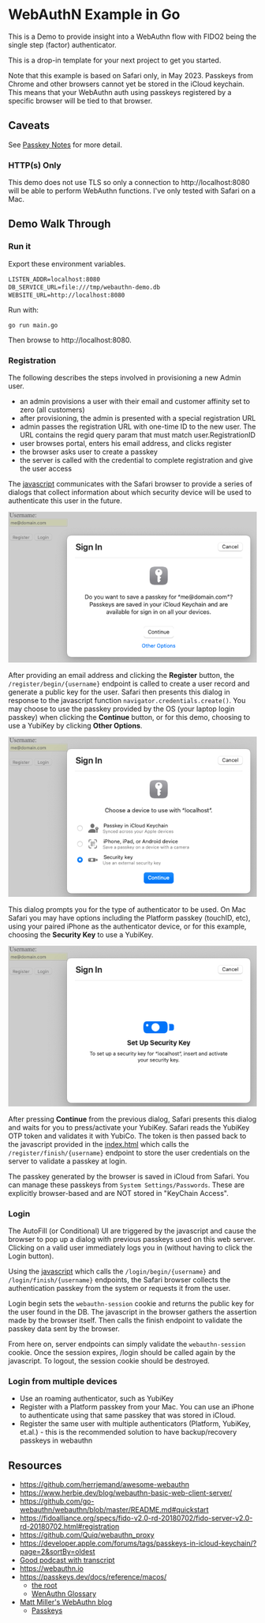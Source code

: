 # WebAuthN Example in Go

This is a Demo to provide insight into a WebAuthn flow with FIDO2 being the single step (factor) authenticator.

This is a drop-in template for your next project to get you started.

Note that this example is based on Safari only, in May 2023. Passkeys from Chrome and other browsers cannot yet be stored in the iCloud keychain. This means that your WebAuthn auth using passkeys registered by a specific browser will be tied to that browser. 

## Caveats
See [Passkey Notes](./PasskeyNotes.md) for more detail.

### HTTP(s) Only
This demo does not use TLS so only a connection to http://localhost:8080 will be able to perform WebAuthn functions. I've only tested with Safari on a Mac.

## Demo Walk Through
### Run it

Export these environment variables.
```shell
LISTEN_ADDR=localhost:8080
DB_SERVICE_URL=file:///tmp/webauthn-demo.db
WEBSITE_URL=http://localhost:8080
```

Run with:
```shell
go run main.go
```

Then browse to http://localhost:8080.
### Registration
The following describes the steps involved in provisioning a new Admin user.

* an admin provisions a user with their email and customer affinity set to zero (all customers)
* after provisioning, the admin is presented with a special registration URL
* admin passes the registration URL with one-time ID to the new user. The URL contains the regid query param that must match user.RegistrationID
* user browses portal, enters his email address, and clicks register
* the browser asks user to create a passkey
* the server is called with the credential to complete registration and give the user access

The [javascript](./views/index.js) communicates with the Safari browser to provide a series of dialogs that collect information about which security device will be used to authenticate this user in the future.  

![After clicking register button](./doc/SafariRegisterDialog.png)

After providing an email address and clicking the **Register** button, the `/register/begin/{username}` endpoint is called to create a user record and generate a public key for the user. Safari then presents this dialog in response to the javascript function `navigator.credentials.create()`. You may choose to use the passkey provided by the OS (your laptop login passkey) when clicking the **Continue** button, or for this demo, choosing to use a YubiKey by clicking **Other Options**.

![After clicking "Other Options" from "save passkey" dialog](./doc/SafariRegisterSecurityKey.png)

This dialog prompts you for the type of authenticator to be used. On Mac Safari you may have options including the Platform passkey (touchID, etc), using your paired iPhone as the authenticator device, or for this example, choosing the **Security Key** to use a YubiKey.

![Choose to use YubiKey](./doc/SafariRegisterEnterSecurityKey.png)

After pressing **Continue** from the previous dialog, Safari presents this dialog and waits for you to press/activate your YubiKey. Safari reads the YubiKey OTP token and validates it with YubiCo. The token is then passed back to the javascript provided in the [index.html](./views/index.js) which calls the `/register/finish/{username}` endpoint to store the user credentials on the server to validate a passkey at login. 

The passkey generated by the browser is saved in iCloud from Safari. You can manage these passkeys from `System Settings/Passwords`. These are explicitly browser-based and are NOT stored in "KeyChain Access".

### Login
The AutoFill (or Conditional) UI are triggered by the javascript and cause the browser to pop up a dialog with previous passkeys used on this web server. Clicking on a valid user immediately logs you in (without having to click the Login button).

Using the [javascript](./views/index.js) which calls the `/login/begin/{username}` and `/login/finish/{username}` endpoints, the Safari browser collects the authentication passkey from the system or requests it from the user.

Login begin sets the `webauthn-session` cookie and returns the public key for the user found in the DB. The javascript in the browser gathers the assertion made by the browser itself. Then calls the finish endpoint to validate the passkey data sent by the browser.

From here on, server endpoints can simply validate the `webauthn-session` cookie. Once the session expires, /login should be called again by the javascript. To logout, the session cookie should be destroyed.

### Login from multiple devices
* Use an roaming authenticator, such as YubiKey
* Register with a Platform passkey from your Mac. You can use an iPhone to authenticate using that same passkey that was stored in iCloud.
* Register the same user with multiple authenticators (Platform, YubiKey, et.al.) - this is the recommended solution to have backup/recovery passkeys in webauthn

## Resources
* https://github.com/herrjemand/awesome-webauthn
* https://www.herbie.dev/blog/webauthn-basic-web-client-server/
* https://github.com/go-webauthn/webauthn/blob/master/README.md#quickstart
* https://fidoalliance.org/specs/fido-v2.0-rd-20180702/fido-server-v2.0-rd-20180702.html#registration
* https://github.com/Quiq/webauthn_proxy
* https://developer.apple.com/forums/tags/passkeys-in-icloud-keychain/?page=2&sortBy=oldest
* [Good podcast with transcript](https://podcast.macadmins.org/2023/02/27/episode-304-webauthn-and-webauthn-io/)
* https://webauthn.io
* https://passkeys.dev/docs/reference/macos/
  * [the root](https://passkeys.dev)
  * [WenAuthn Glossary](https://passkeys.dev/docs/reference/terms/)
* [Matt Miller's WebAuthn blog](https://blog.millerti.me) 
  * [Passkeys](https://simplewebauthn.dev/docs/advanced/passkeys) 